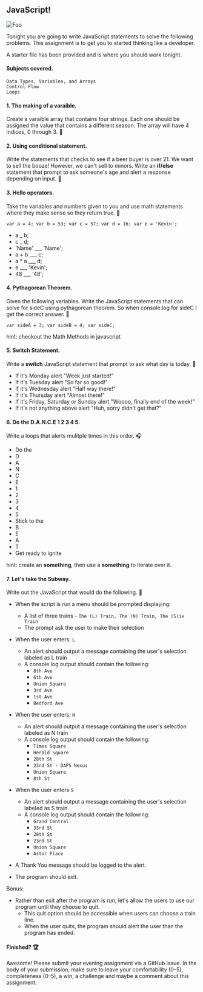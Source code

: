 ## JavaScript!

![Foo](http://loveforsuccessfulwomen.com/wp-content/uploads/2011/08/Practice.jpg)

Tonight you are going to write JavaScript statements to solve the following problems. This assignment is to get you to started thinking like a developer.

A starter file has been provided and is where you should work tonight.

#### Subjects covered.

	Data Types, Variables, and Arrays
	Control Flow
	Loops

#### 1. The making of a varaible.
Create a varaible array that contains four strings.
Each one should be assigned the value that contains a different season.
The array will have 4 indices, 0 through 3. :fallen_leaf:

#### 2. Using conditional statement.
Write the statements that checks to see if a beer buyer is over 21.
We want to sell the booze! However, we can't sell to minors. 
Write an **if/else** statement that prompt to ask someone's age and alert a response depending on input. :beer:

#### 3. Hello operators.
Take the variables and numbers given to you and use math statements where they make sense so they return true. :wave:
  
  `
  var a = 4;
  var b = 53;
  var c = 57;
  var d = 16;
  var e = 'Kevin';
  `

-  a _ b;
-  c _ d;
-  'Name' ___ 'Name';
-  a + b ___ c;
-  a * a ___ d;
-  e ___ 'Kevin';
-  48 ___ '48';

#### 4. Pythagorean Theorem.
Given the following variables.
Write the JavaScript statements that can solve for sideC using pythagorean theorem.
So when console.log for sideC I get the correct answer. :triangular_ruler:

  `
  var sideA = 3;
  var sideB = 4;
  var sideC;
  `
  
  hint: checkout the Math Methods in javascript

#### 5. Switch Statement.
Write a **switch** JavaScript statement that prompt to ask what day is today. :date:

- If it's Monday alert "Week just started!"
- If it's Tuesday alert "So far so good!"
- If it's Wednesday alert "Half way there!"
- If it's Thursday alert "Almost there!"
- If it's Friday, Saturday or Sunday alert "Woooo, finally end of the week!"
- If it's not anything above alert "Huh, sorry didn't get that?"

#### 6. Do the D.A.N.C.E 1 2 3 4 5.
Write a loops that alerts mulitple times in this order. :headphones:

- Do the 
- D
- A
- N
- C
- E
- 1
- 2
- 3
- 4
- 5
- Stick to the
- B
- E
- A
- T
- Get ready to ignite

hint: create an **something**, then use a **something** to iterate over it. 

#### 7. Let's take the Subway.
Write out the JavaScript that would do the following. :station:

- When the script is run a menu should be prompted displaying:
  - A list of three trains - `The (L) Train, The (N) Train, The (S)ix Train`
  - The prompt ask the user to make their selection
- When the user enters: `L`
  - An alert should output a message containing the user's selection labeled as L train
  - A console log output should contain the following:
    - `8th Ave`
    - `6th Ave`
    - `Union Square`
    - `3rd Ave`
    - `1st Ave`
    - `Bedford Ave`
- When the user enters: `N`
  - An alert should output a message containing the user's selection labeled as N train
  - A console log output should contain the following:
    - `Times Square`
    - `Herald Square`
    - `28th St`
    - `23rd St - DAPS Nexus`
    - `Union Square`
    - `8th St `
- When the user enters `S`
  - An alert should output a message containing the user's selection labeled as S train
  - A console log output should contain the following:
    - `Grand Central`
    - `33rd St`
    - `28th St`
    - `23rd St`
    - `Union Square`
    - `Astor Place`

- A Thank You message should be logged to the alert.
- The program should exit.

Bonus:
- Rather than exit after the program is run, let's allow the users to use our program until they choose to quit. 
  - This quit option should be accessible when users can choose a train line.
  - When the user quits, the program should alert the user than the program has ended.  

#### Finished? :trophy:

Awesome! Please submit your evening assignment via a GitHub issue. In the body of your submission, make sure to leave your comfortability (0–5), completeness (0–5), a win, a challenge and maybe a comment about this assignment.